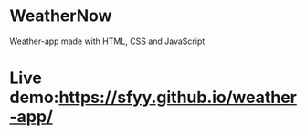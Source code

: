 # WeatherNow
Weather-app made with HTML, CSS and JavaScript
# Live demo:https://sfyy.github.io/weather-app/

